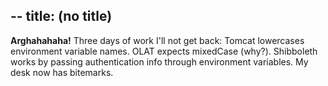 --
title: (no title)
--
<p><strong>Arghahahaha!</strong> Three days of work I'll not get back: Tomcat lowercases environment variable names. OLAT expects mixedCase (why?). Shibboleth works by passing authentication info through environment variables. My desk now has bitemarks.</p>